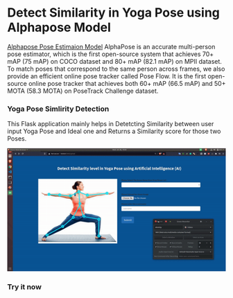 # Detect Similarity in Yoga Pose using Alphapose Model

[Alphapose Pose Estimaion Model](https://github.com/MVIG-SJTU/AlphaPose) AlphaPose is an accurate multi-person pose estimator, which is the first open-source system that achieves 70+ mAP (75 mAP) on COCO dataset and 80+ mAP (82.1 mAP) on MPII dataset. To match poses that correspond to the same person across frames, we also provide an efficient online pose tracker called Pose Flow. It is the first open-source online pose tracker that achieves both 60+ mAP (66.5 mAP) and 50+ MOTA (58.3 MOTA) on PoseTrack Challenge dataset.

### Yoga Pose Simlirity Detection

This Flask application mainly helps in Detetcting Similarity between user input Yoga Pose and Ideal one and Returns a Similarity score for those two Poses. 

![Yoga Pose Simlirity App ](https://github.com/PalashShinde/Detect_Yoga_Pose_With_AI/blob/main/app/gifs/yoga_cut_version.gif)

### Try it now
